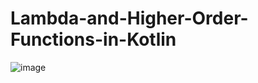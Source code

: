 # Lambda-and-Higher-Order-Functions-in-Kotlin
![image](https://github.com/sarapmagcode/Lambda-and-Higher-Order-Functions-in-Kotlin/assets/85553852/fff5828d-fce7-46c4-b592-233515acbdd8)
